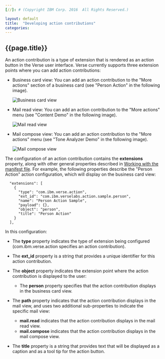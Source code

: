 ```yaml
---
[//]: # (Copyright IBM Corp. 2016  All Rights Reserved.)

layout: default
title:  "Developing action contributions"
categories:
---
```


## {{page.title}}  


An action contribution is a type of extension that is rendered as an action button in the Verse user interface. Verse currently supports three extension points where you can add action contributions:

* Business card view: You can add an action contribution to the "More actions" section of a business card (see "Person Action" in the following image).

    ![Business card view]({{site.baseurl}}/tutorials/img/bizcard_action.png "business card view")   

* Mail read view: You can add an action contribution to the "More actions" menu (see "Content Demo" in the following image).

    ![Mail read view]({{site.baseurl}}/tutorials/img/mailreadview.png "mail read view")   

* Mail compose view:  You can add an action contribution to the "More actions" menu (see "Tone Analyzer Demo" in the following image).

    ![Mail compose view]({{site.baseurl}}/tutorials/img/mailcomposeview.png "mail compose view")   

The configuration of an action contribution contains the __extensions__ property, along with other general properties described in [Working with the manifest file][1]. For example, the following properties describe the "Person Action" action configuration, which will display on the business card view:

```
  "extensions": [
    {
      "type": "com.ibm.verse.action",
      "ext_id": "com.ibm.verselabs.action.sample.person",
      "name": "Person Action Sample",
      "payload": {},
      "object": "person",
      "title": "Person Action"
    }
  ],
```

In this configuration:

* The __type__ property indicates the type of extension being configured (com.ibm.verse.action specifies an action contribution).

* The __ext_id__ property is a string that provides a unique identifier for this action contribution.

* The __object__ property indicates the extension point where the action contribution is displayed to the user:

    * The __person__ property specifies that the action contribution displays in the business card view.

* The __path__ property indicates that the action contribution displays in the mail view, and uses two additional sub-properties to indicate the specific mail view:

    * __mail.read__ indicates that the action contribution displays in the mail read view.
    * __mail.compose__ indicates that the action contribution displays in the mail compose view.

* The __title__ property is a string that provides text that will be displayed as a caption and as a tool tip for the action button.



[1]: {{site.baseurl}}/tutorials/ext-manifest.html
